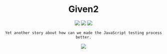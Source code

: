 <h1 align="center">Given2</h1>

<p align="center">
  <img src="https://img.shields.io/npm/v/given2.svg"/>
  <img src="https://img.shields.io/npm/dm/given2.svg"/>
  <img src="https://travis-ci.org/tatyshev/given2.svg?branch=v2"/>
</p>

<p align="center">
  <code>Yet another story about how can we made the JavaScript testing process better.</code>
</p>

<p align="center">
  <img src="https://github.com//tatyshev/given2/blob/v2/static/example.png?raw=true"/>
</p>
